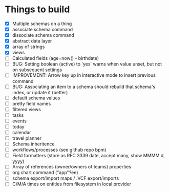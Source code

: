 # Things to build

- [x] Multiple schemas on a thing
- [x] associate schema command
- [x] dissociate schema command
- [x] abstract data layer
- [x] array of strings
- [x] views
- [ ] Calculated fields (age=now() - birthdate)
- [ ] BUG: Setting boolean (active) to 'yes' warns when value unset, but not on subsequent settings
- [ ] IMPROVEMENT: Arrow key up in interactive mode to insert previous command
- [ ] BUG: Associating an item to a schema should rebuild that schema's index, or update it (better)
- [ ] default schema values
- [ ] pretty field names
- [ ] filtered views
- [ ] tasks
- [ ] events
- [ ] today
- [ ] calendar
- [ ] travel planner
- [ ] Schema inheritence
- [ ] workflows/processes (see github repo bpm)
- [ ] Field formatters (store as RFC 3339 date, accept many, show MMMM d, yyyy)
- [ ] Array of references (owner/owners of teams) properties
- [ ] org chart command ("app"?ee)
- [ ] schema export/import maps / .VCF export/imports
- [ ] C/M/A times on entities from filesystem in local provider
